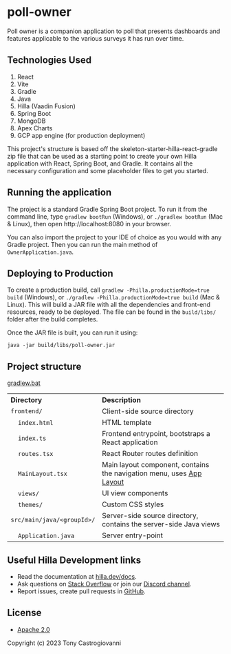 # poll-owner
Poll owner is a companion application to poll that presents dashboards and features applicable to the various surveys it has run over time.

## Technologies Used

1. React
2. Vite
3. Gradle
4. Java
5. Hilla (Vaadin Fusion)
5. Spring Boot
6. MongoDB
7. Apex Charts
8. GCP app engine (for production deployment)

This project's structure is based off the skeleton-starter-hilla-react-gradle zip file that
can be used as a starting point to create your own Hilla application with React, Spring Boot, and Gradle.
It contains all the necessary configuration and some placeholder files to get you started.

## Running the application

The project is a standard Gradle Spring Boot project.
To run it from the command line, type `gradlew bootRun` (Windows), or `./gradlew bootRun` (Mac & Linux), then open http://localhost:8080 in your browser.

You can also import the project to your IDE of choice as you would with any Gradle project.
Then you can run the main method of `OwnerApplication.java`.

## Deploying to Production

To create a production build, call `gradlew -Philla.productionMode=true build` (Windows), or `./gradlew -Philla.productionMode=true build` (Mac & Linux).
This will build a JAR file with all the dependencies and front-end resources, ready to be deployed.
The file can be found in the `build/libs/` folder after the build completes.

Once the JAR file is built, you can run it using:

`java -jar build/libs/poll-owner.jar`

## Project structure
[gradlew.bat](gradlew.bat)
<table style="width:100%; text-align: left;">
  <tr><th>Directory</th><th>Description</th></tr>
  <tr><td><code>frontend/</code></td><td>Client-side source directory</td></tr>
  <tr><td>&nbsp;&nbsp;&nbsp;&nbsp;<code>index.html</code></td><td>HTML template</td></tr>
  <tr><td>&nbsp;&nbsp;&nbsp;&nbsp;<code>index.ts</code></td><td>Frontend 
entrypoint, bootstraps a React application</td></tr>
  <tr><td>&nbsp;&nbsp;&nbsp;&nbsp;<code>routes.tsx</code></td><td>React Router routes definition</td></tr>
  <tr><td>&nbsp;&nbsp;&nbsp;&nbsp;<code>MainLayout.tsx</code></td><td>Main 
layout component, contains the navigation menu, uses <a href="https://hilla.dev/docs/react/components/app-layout">
App Layout</a></td></tr>
  <tr><td>&nbsp;&nbsp;&nbsp;&nbsp;<code>views/</code></td><td>UI view 
components</td></tr>
  <tr><td>&nbsp;&nbsp;&nbsp;&nbsp;<code>themes/</code></td><td>Custom  
CSS styles</td></tr>
  <tr><td><code>src/main/java/&lt;groupId&gt;/</code></td><td>Server-side 
source directory, contains the server-side Java views</td></tr>
  <tr><td>&nbsp;&nbsp;&nbsp;&nbsp;<code>Application.java</code></td><td>Server entry-point</td></tr>
</table>

## Useful Hilla Development links

- Read the documentation at [hilla.dev/docs](https://hilla.dev/docs/).
- Ask questions on [Stack Overflow](https://stackoverflow.com/questions/tagged/hilla) or join our [Discord channel](https://discord.gg/MYFq5RTbBn).
- Report issues, create pull requests in [GitHub](https://github.com/vaadin/hilla).

## License
* [Apache 2.0](https://www.apache.org/licenses/LICENSE-2.0)

Copyright (c) 2023 Tony Castrogiovanni

